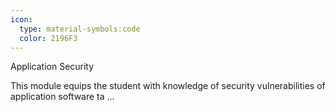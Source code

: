 ```yaml
---
icon:
  type: material-symbols:code
  color: 2196F3
---
```


Application Security

This module equips the student with knowledge of security vulnerabilities of application software ta ... 
